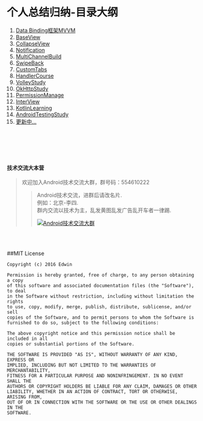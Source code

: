 # **个人总结归纳-目录大纲**

1. <a target="_blank" href="https://github.com/why168/AndroidProjects/tree/master/DataBinding/README.md">Data Binding框架MVVM</a>
2. <a target="_blank" href="https://github.com/why168/AndroidProjects/tree/master/BaseView/README.md">BaseView</a>
3. <a target="_blank" href="https://github.com/why168/AndroidProjects/tree/master/CollapseView/README.md">CollapseView</a>
4. <a target="_blank" href="https://github.com/why168/AndroidProjects/tree/master/Notification/README.md">Notification</a>
5. <a target="_blank" href="https://github.com/why168/AndroidProjects/tree/master/MultiChannelBuild/README.md">MultiChannelBuild</a>
6. <a target="_blank" href="https://github.com/why168/AndroidProjects/tree/master/SwipeBack/README.md">SwipeBack</a>
7. <a target="_blank" href="https://github.com/why168/AndroidProjects/tree/master/CustomTabs/README.md">CustomTabs</a>
8. <a target="_blank" href="https://github.com/why168/AndroidProjects/tree/master/HandlerCourse/READM.md">HandlerCourse</a>
9. <a target="_blank" href="https://github.com/why168/AndroidProjects/tree/master/VolleyStudy/README.md">VolleyStudy</a>
10. <a target="_blank" href="https://github.com/why168/AndroidProjects/blob/master/OkHttpStudy/README.md">OkHttpStudy</a>
11. <a target="_blank" href="https://github.com/why168/AndroidProjects/blob/master/PermissionManage/README.md">PermissionManage</a>
12. <a target="_blank" href="https://github.com/why168/AndroidProjects/blob/master/InterView/README.md">InterView</a>
13. <a target="_blank" href="https://github.com/why168/AndroidProjects/blob/master/KotlinLearning/README.md">KotlinLearning</a>
14. <a target="_blank" href="https://github.com/why168/AndroidProjects/blob/master/AndroidTestingStudy/README.md">AndroidTestingStudy</a>
15. <a target="_blank" href="">更新中... </a>


<br>
<br>
<br>
<br>

#### 技术交流大本营

>欢迎加入Android技术交流大群，群号码：554610222
> > Android技术交流，进群后请改名片.<br>例如：北京-李四.<br>群内交流以技术为主，乱发黄图乱发广告乱开车者一律踢.
> >
> ><a target="_blank" href="http://shang.qq.com/wpa/qunwpa?idkey=3fe01fcf10b71c29729a7b016477ceb899a6eb057e8c89cf1ea7b6773a477393"><img border="0" src="http://pub.idqqimg.com/wpa/images/group.png" alt="Android技术交流大群" title="Android技术交流大群"></a>
<br>

<br>

##MIT License

```
Copyright (c) 2016 Edwin

Permission is hereby granted, free of charge, to any person obtaining a copy
of this software and associated documentation files (the "Software"), to deal
in the Software without restriction, including without limitation the rights
to use, copy, modify, merge, publish, distribute, sublicense, and/or sell
copies of the Software, and to permit persons to whom the Software is
furnished to do so, subject to the following conditions:

The above copyright notice and this permission notice shall be included in all
copies or substantial portions of the Software.

THE SOFTWARE IS PROVIDED "AS IS", WITHOUT WARRANTY OF ANY KIND, EXPRESS OR
IMPLIED, INCLUDING BUT NOT LIMITED TO THE WARRANTIES OF MERCHANTABILITY,
FITNESS FOR A PARTICULAR PURPOSE AND NONINFRINGEMENT. IN NO EVENT SHALL THE
AUTHORS OR COPYRIGHT HOLDERS BE LIABLE FOR ANY CLAIM, DAMAGES OR OTHER
LIABILITY, WHETHER IN AN ACTION OF CONTRACT, TORT OR OTHERWISE, ARISING FROM,
OUT OF OR IN CONNECTION WITH THE SOFTWARE OR THE USE OR OTHER DEALINGS IN THE
SOFTWARE.
```
